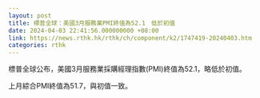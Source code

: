 ```yaml
---
layout: post
title: 標普全球：美國3月服務業PMI終值為52.1　低於初值
date: 2024-04-03 22:41:56.000000000 +08:00
link: https://news.rthk.hk/rthk/ch/component/k2/1747419-20240403.htm
categories: rthk
---
```


標普全球公布，美國3月服務業採購經理指數(PMI)終值為52.1，略低於初值。

上月綜合PMI終值為51.7，與初值一致。
